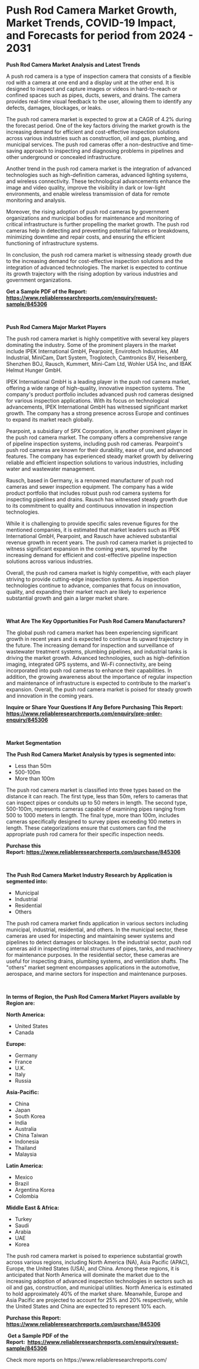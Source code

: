 <p><h1>Push Rod Camera Market Growth, Market Trends, COVID-19 Impact, and Forecasts for period from 2024 - 2031</h1></p><p><strong>Push Rod Camera Market Analysis and Latest Trends</strong></p>
<p><p>A push rod camera is a type of inspection camera that consists of a flexible rod with a camera at one end and a display unit at the other end. It is designed to inspect and capture images or videos in hard-to-reach or confined spaces such as pipes, ducts, sewers, and drains. The camera provides real-time visual feedback to the user, allowing them to identify any defects, damages, blockages, or leaks.</p><p>The push rod camera market is expected to grow at a CAGR of 4.2% during the forecast period. One of the key factors driving the market growth is the increasing demand for efficient and cost-effective inspection solutions across various industries such as construction, oil and gas, plumbing, and municipal services. The push rod cameras offer a non-destructive and time-saving approach to inspecting and diagnosing problems in pipelines and other underground or concealed infrastructure.</p><p>Another trend in the push rod camera market is the integration of advanced technologies such as high-definition cameras, advanced lighting systems, and wireless connectivity. These technological advancements enhance the image and video quality, improve the visibility in dark or low-light environments, and enable wireless transmission of data for remote monitoring and analysis.</p><p>Moreover, the rising adoption of push rod cameras by government organizations and municipal bodies for maintenance and monitoring of critical infrastructure is further propelling the market growth. The push rod cameras help in detecting and preventing potential failures or breakdowns, minimizing downtime and repair costs, and ensuring the efficient functioning of infrastructure systems.</p><p>In conclusion, the push rod camera market is witnessing steady growth due to the increasing demand for cost-effective inspection solutions and the integration of advanced technologies. The market is expected to continue its growth trajectory with the rising adoption by various industries and government organizations.</p></p>
<p><strong>Get a Sample PDF of the Report:&nbsp; <a href="https://www.reliableresearchreports.com/enquiry/request-sample/845306">https://www.reliableresearchreports.com/enquiry/request-sample/845306</a></strong></p>
<p>&nbsp;</p>
<p><strong>Push Rod Camera Major Market Players</strong></p>
<p><p>The push rod camera market is highly competitive with several key players dominating the industry. Some of the prominent players in the market include IPEK International GmbH, Pearpoint, Envirotech Industries, AM Industrial, MiniCam, Dart System, Troglotech, Camtronics BV, Heisenberg, Shenzhen BOJ, Rausch, Kummert, Mini-Cam Ltd, Wohler USA Inc, and IBAK Helmut Hunger GmbH.</p><p>IPEK International GmbH is a leading player in the push rod camera market, offering a wide range of high-quality, innovative inspection systems. The company's product portfolio includes advanced push rod cameras designed for various inspection applications. With its focus on technological advancements, IPEK International GmbH has witnessed significant market growth. The company has a strong presence across Europe and continues to expand its market reach globally.</p><p>Pearpoint, a subsidiary of SPX Corporation, is another prominent player in the push rod camera market. The company offers a comprehensive range of pipeline inspection systems, including push rod cameras. Pearpoint's push rod cameras are known for their durability, ease of use, and advanced features. The company has experienced steady market growth by delivering reliable and efficient inspection solutions to various industries, including water and wastewater management.</p><p>Rausch, based in Germany, is a renowned manufacturer of push rod cameras and sewer inspection equipment. The company has a wide product portfolio that includes robust push rod camera systems for inspecting pipelines and drains. Rausch has witnessed steady growth due to its commitment to quality and continuous innovation in inspection technologies.</p><p>While it is challenging to provide specific sales revenue figures for the mentioned companies, it is estimated that market leaders such as IPEK International GmbH, Pearpoint, and Rausch have achieved substantial revenue growth in recent years. The push rod camera market is projected to witness significant expansion in the coming years, spurred by the increasing demand for efficient and cost-effective pipeline inspection solutions across various industries.</p><p>Overall, the push rod camera market is highly competitive, with each player striving to provide cutting-edge inspection systems. As inspection technologies continue to advance, companies that focus on innovation, quality, and expanding their market reach are likely to experience substantial growth and gain a larger market share.</p></p>
<p>&nbsp;</p>
<p><strong>What Are The Key Opportunities For Push Rod Camera Manufacturers?</strong></p>
<p><p>The global push rod camera market has been experiencing significant growth in recent years and is expected to continue its upward trajectory in the future. The increasing demand for inspection and surveillance of wastewater treatment systems, plumbing pipelines, and industrial tanks is driving the market growth. Advanced technologies, such as high-definition imaging, integrated GPS systems, and Wi-Fi connectivity, are being incorporated into push rod cameras to enhance their capabilities. In addition, the growing awareness about the importance of regular inspection and maintenance of infrastructure is expected to contribute to the market's expansion. Overall, the push rod camera market is poised for steady growth and innovation in the coming years.</p></p>
<p><strong>Inquire or Share Your Questions If Any Before Purchasing This Report: <a href="https://www.reliableresearchreports.com/enquiry/pre-order-enquiry/845306">https://www.reliableresearchreports.com/enquiry/pre-order-enquiry/845306</a></strong></p>
<p>&nbsp;</p>
<p><strong>Market Segmentation</strong></p>
<p><strong>The Push Rod Camera Market Analysis by types is segmented into:</strong></p>
<p><ul><li>Less than 50m</li><li>500-100m</li><li>More than 100m</li></ul></p>
<p><p>The push rod camera market is classified into three types based on the distance it can reach. The first type, less than 50m, refers to cameras that can inspect pipes or conduits up to 50 meters in length. The second type, 500-100m, represents cameras capable of examining pipes ranging from 500 to 1000 meters in length. The final type, more than 100m, includes cameras specifically designed to survey pipes exceeding 100 meters in length. These categorizations ensure that customers can find the appropriate push rod camera for their specific inspection needs.</p></p>
<p><strong>Purchase this Report:&nbsp;<a href="https://www.reliableresearchreports.com/purchase/845306">https://www.reliableresearchreports.com/purchase/845306</a></strong></p>
<p>&nbsp;</p>
<p><strong>The Push Rod Camera Market Industry Research by Application is segmented into:</strong></p>
<p><ul><li>Municipal</li><li>Industrial</li><li>Residential</li><li>Others</li></ul></p>
<p><p>The push rod camera market finds application in various sectors including municipal, industrial, residential, and others. In the municipal sector, these cameras are used for inspecting and maintaining sewer systems and pipelines to detect damages or blockages. In the industrial sector, push rod cameras aid in inspecting internal structures of pipes, tanks, and machinery for maintenance purposes. In the residential sector, these cameras are useful for inspecting drains, plumbing systems, and ventilation shafts. The "others" market segment encompasses applications in the automotive, aerospace, and marine sectors for inspection and maintenance purposes.</p></p>
<p>&nbsp;</p>
<p><strong>In terms of Region, the Push Rod Camera Market Players available by Region are:</strong></p>
<p>
    <p> <strong> North America: </strong>
        <ul>
            <li>United States</li>
            <li>Canada</li>
        </ul>
        </p> 
    <p> <strong> Europe: </strong>
        <ul>
            <li>Germany</li>
            <li>France</li>
            <li>U.K.</li>
            <li>Italy</li>
            <li>Russia</li>
        </ul>
        </p> 
    <p> <strong> Asia-Pacific: </strong>
        <ul>
            <li>China</li>
            <li>Japan</li>
            <li>South Korea</li>
            <li>India</li>
            <li>Australia</li>
            <li>China Taiwan</li>
            <li>Indonesia</li>
            <li>Thailand</li>
            <li>Malaysia</li>
        </ul>
        </p> 
    <p> <strong> Latin America: </strong>
        <ul>
            <li>Mexico</li>
            <li>Brazil</li>
            <li>Argentina Korea</li>
            <li>Colombia</li>
        </ul>
        </p> 
    <p> <strong> Middle East & Africa: </strong>
        <ul>
            <li>Turkey</li>
            <li>Saudi</li>
            <li>Arabia</li>
            <li>UAE</li>
            <li>Korea</li>
        </ul>
    </p>
    </p>
<p><p>The push rod camera market is poised to experience substantial growth across various regions, including North America (NA), Asia Pacific (APAC), Europe, the United States (USA), and China. Among these regions, it is anticipated that North America will dominate the market due to the increasing adoption of advanced inspection technologies in sectors such as oil and gas, construction, and municipal utilities. North America is estimated to hold approximately 40% of the market share. Meanwhile, Europe and Asia Pacific are projected to account for 25% and 20% respectively, while the United States and China are expected to represent 10% each.</p></p>
<p><strong>Purchase this Report: <a href="https://www.reliableresearchreports.com/purchase/845306">https://www.reliableresearchreports.com/purchase/845306</a></strong></p>
<p>&nbsp;<strong>Get a Sample PDF of the Report:&nbsp;&nbsp;<a href="https://www.reliableresearchreports.com/enquiry/request-sample/845306">https://www.reliableresearchreports.com/enquiry/request-sample/845306</a></strong></p>
<p><strong></strong></p>
<p>Check more reports on https://www.reliableresearchreports.com/</p>